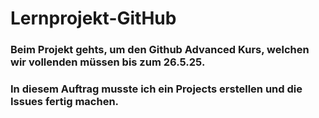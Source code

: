 # Lernprojekt-GitHub
### Beim Projekt gehts, um den Github Advanced Kurs, welchen wir vollenden müssen bis zum 26.5.25.
### In diesem Auftrag musste ich ein Projects erstellen und die Issues fertig machen.
